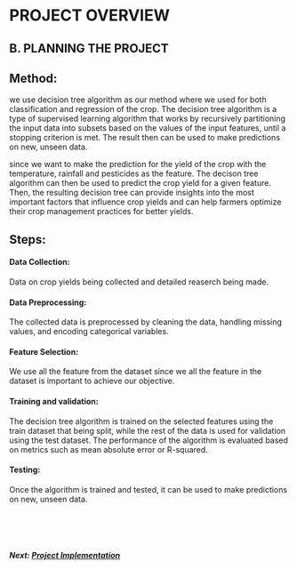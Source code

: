 # PROJECT OVERVIEW
## B. PLANNING THE PROJECT

## Method:

we use decision tree algorithm as our method where we used for both classification and regression of the crop. The decision tree algorithm is a type of supervised learning algorithm that works by recursively partitioning the input data into subsets based on the values of the input features, until a stopping criterion is met. The result then can be used to make predictions on new, unseen data.

since we want to make the prediction for the yield of the crop with the temperature, rainfall and pesticides as the feature. The decison tree algorithm can then be used to predict the crop yield for a given feature. Then, the resulting decision tree can provide insights into the most important factors that influence crop yields and can help farmers optimize their crop management practices for better yields.

## Steps:

#### Data Collection:
Data on crop yields being collected and detailed reaserch being made.

#### Data Preprocessing: 
The collected data is preprocessed by cleaning the data, handling missing values, and encoding categorical variables.

#### Feature Selection: 
We use all the feature from the dataset since we all the feature in the dataset is important to achieve our objective.

#### Training and validation: 
The decision tree algorithm is trained on the selected features using the train dataset that being split, while the rest of the data is used for validation using the test dataset. The performance of the algorithm is evaluated based on metrics such as mean absolute error or R-squared.

#### Testing: 
Once the algorithm is trained and tested, it can be used to make predictions on new, unseen data.


<br><br><br>
##### Next: [Project Implementation](C-PROJECT_IMPLEMENTATION.md)

